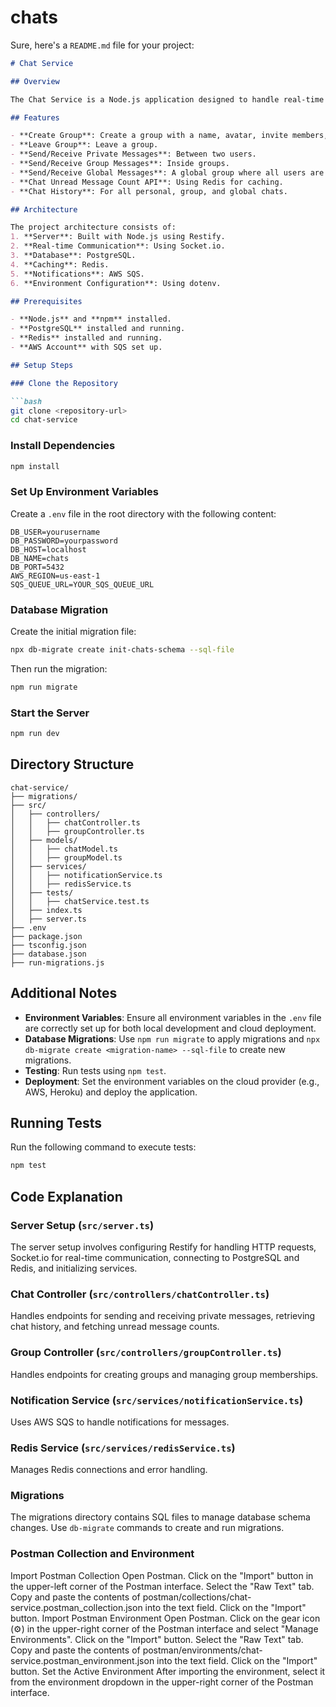 # chats
Sure, here's a `README.md` file for your project:

```markdown
# Chat Service

## Overview

The Chat Service is a Node.js application designed to handle real-time messaging functionalities, including private messages, group messages, and global messages. It leverages PostgreSQL for data storage, Redis for caching, and AWS SQS for notifications. The server uses Restify for handling HTTP requests and Socket.io for real-time communication.

## Features

- **Create Group**: Create a group with a name, avatar, invite members, and join groups on invitation.
- **Leave Group**: Leave a group.
- **Send/Receive Private Messages**: Between two users.
- **Send/Receive Group Messages**: Inside groups.
- **Send/Receive Global Messages**: A global group where all users are by default members.
- **Chat Unread Message Count API**: Using Redis for caching.
- **Chat History**: For all personal, group, and global chats.

## Architecture

The project architecture consists of:
1. **Server**: Built with Node.js using Restify.
2. **Real-time Communication**: Using Socket.io.
3. **Database**: PostgreSQL.
4. **Caching**: Redis.
5. **Notifications**: AWS SQS.
6. **Environment Configuration**: Using dotenv.

## Prerequisites

- **Node.js** and **npm** installed.
- **PostgreSQL** installed and running.
- **Redis** installed and running.
- **AWS Account** with SQS set up.

## Setup Steps

### Clone the Repository

```bash
git clone <repository-url>
cd chat-service
```

### Install Dependencies

```bash
npm install
```

### Set Up Environment Variables

Create a `.env` file in the root directory with the following content:

```plaintext
DB_USER=yourusername
DB_PASSWORD=yourpassword
DB_HOST=localhost
DB_NAME=chats
DB_PORT=5432
AWS_REGION=us-east-1
SQS_QUEUE_URL=YOUR_SQS_QUEUE_URL
```

### Database Migration

Create the initial migration file:

```bash
npx db-migrate create init-chats-schema --sql-file
```

Then run the migration:

```bash
npm run migrate
```

### Start the Server

```bash
npm run dev
```

## Directory Structure

```
chat-service/
├── migrations/
├── src/
│   ├── controllers/
│   │   ├── chatController.ts
│   │   ├── groupController.ts
│   ├── models/
│   │   ├── chatModel.ts
│   │   ├── groupModel.ts
│   ├── services/
│   │   ├── notificationService.ts
│   │   ├── redisService.ts
│   ├── tests/
│   │   ├── chatService.test.ts
│   ├── index.ts
│   ├── server.ts
├── .env
├── package.json
├── tsconfig.json
├── database.json
├── run-migrations.js
```

## Additional Notes

- **Environment Variables**: Ensure all environment variables in the `.env` file are correctly set up for both local development and cloud deployment.
- **Database Migrations**: Use `npm run migrate` to apply migrations and `npx db-migrate create <migration-name> --sql-file` to create new migrations.
- **Testing**: Run tests using `npm test`.
- **Deployment**: Set the environment variables on the cloud provider (e.g., AWS, Heroku) and deploy the application.

## Running Tests

Run the following command to execute tests:

```bash
npm test
```

## Code Explanation

### Server Setup (`src/server.ts`)

The server setup involves configuring Restify for handling HTTP requests, Socket.io for real-time communication, connecting to PostgreSQL and Redis, and initializing services.

### Chat Controller (`src/controllers/chatController.ts`)

Handles endpoints for sending and receiving private messages, retrieving chat history, and fetching unread message counts.

### Group Controller (`src/controllers/groupController.ts`)

Handles endpoints for creating groups and managing group memberships.

### Notification Service (`src/services/notificationService.ts`)

Uses AWS SQS to handle notifications for messages.

### Redis Service (`src/services/redisService.ts`)

Manages Redis connections and error handling.

### Migrations

The migrations directory contains SQL files to manage database schema changes. Use `db-migrate` commands to create and run migrations.

### Postman Collection and Environment
Import Postman Collection
Open Postman.
Click on the "Import" button in the upper-left corner of the Postman interface.
Select the "Raw Text" tab.
Copy and paste the contents of postman/collections/chat-service.postman_collection.json into the text field.
Click on the "Import" button.
Import Postman Environment
Open Postman.
Click on the gear icon (⚙️) in the upper-right corner of the Postman interface and select "Manage Environments".
Click on the "Import" button.
Select the "Raw Text" tab.
Copy and paste the contents of postman/environments/chat-service.postman_environment.json into the text field.
Click on the "Import" button.
Set the Active Environment
After importing the environment, select it from the environment dropdown in the upper-right corner of the Postman interface.
